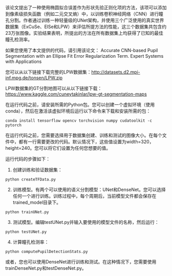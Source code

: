 该论文提出了一种使用椭圆拟合误差作为形状先验正则化项的方法，该项可以添加到像素级损失函数（例如二元交叉熵）中，以训练卷积神经网络（CNN）进行瞳孔分割。作者通过训练一种轻量级的UNet架构，并使用三个广泛使用的真实世界数据集（ExCuSe、ElSe和LPW）来评估所提方法的性能，这三个数据集共包含约23万张图像。实验结果表明，所提出的方法在所有数据集上均获得了已知的最佳瞳孔检测率。

如果您使用了本文提供的代码，请引用该论文： Accurate CNN-based Pupil Segmentation with an Ellipse Fit Error Regularization Term. Expert Systems with Applications

您可以从以下链接下载完整的LPW数据集：http://datasets.d2.mpi-inf.mpg.de/tonsen/LPW.zip

LPW数据集的GT分割地图可以从以下链接下载：https://www.kaggle.com/cuneytakinlar/lpw-gt-segmentation-maps

在运行代码之前，请安装所需的Python包。您可以创建一个虚拟环境（使用conda），然后在激活该虚拟环境后运行以下命令来下载和安装所需的包：

```
conda install tensorflow opencv torchvision numpy cudatoolkit -c pytorch
```

在运行代码之前，您需要选择用于数据集创建、训练和测试的图像大小。在每个文件中，都有一行需要更改的代码。默认情况下，这些值设置为width=320，height=240。您可以将它们设置为任何您想要的值。

运行代码的步骤如下：

1. 创建训练和验证数据集：
```
python createTFData.py
```

2. 训练模型。有两个可以使用的语义分割模型：UNet和DenseNet。您可以选择任何一个进行训练。训练过程中，每个周期后，当前模型文件都会保存在trained_model目录下。
```
python trainUNet.py
```

3. 测试模型。编辑testUNet.py并输入要使用的模型文件的名称，然后运行：
```
python testUNet.py
```

4. 计算瞳孔检测率：
```
python computePupilDetectionStats.py
```

或者，您也可以使用DenseNet进行训练和测试。在这种情况下，您需要使用trainDenseNet.py和testDenseNet.py。